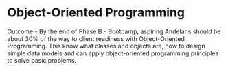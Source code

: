 # Object-Oriented Programming

Outcome - By the end of Phase B - Bootcamp, aspiring Andelans should be about 30% of the way to client readiness with Object-Oriented Programming. This know what classes and objects are, how to design simple data models and can apply object-oriented programming principles to solve basic problems.

